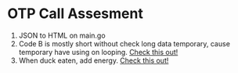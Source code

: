# OTP Call Assesment

1. JSON to HTML on main.go
2. Code B is mostly short without check long data temporary, cause temporary have using on looping. [Check this out!](https://github.com/armuh16/otpcallassesment/tree/main/assesment)
3. When duck eaten, add energy. [Check this out!](https://github.com/armuh16/otpcallassesment/tree/main/assesment)
